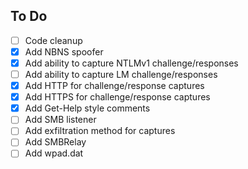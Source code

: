 ## To Do
- [ ] Code cleanup
- [x] Add NBNS spoofer
- [x] Add ability to capture NTLMv1 challenge/responses
- [ ] Add ability to capture LM challenge/responses
- [x] Add HTTP for challenge/response captures
- [x] Add HTTPS for challenge/response captures
- [x] Add Get-Help style comments
- [ ] Add SMB listener
- [ ] Add exfiltration method for captures
- [ ] Add SMBRelay
- [ ] Add wpad.dat